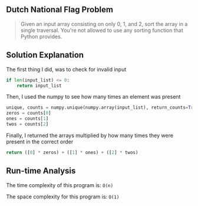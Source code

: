 ## Dutch National Flag Problem

> Given an input array consisting on only 0, 1, and 2, sort the array in a single traversal. You're not allowed to use any sorting function that Python provides.

## Solution Explanation

The first thing I did, was to check for invalid input

```python
if len(input_list) <= 0:
    return input_list
```

Then, I used the numpy to see how many times an element was present

```python
unique, counts = numpy.unique(numpy.array(input_list), return_counts=True)
zeros = counts[0]
ones = counts[1]
twos = counts[2]
```

Finally, I returned the arrays multiplied by how many times they were present in the correct order

```python
return ([0] * zeros) + ([1] * ones) + ([2] * twos)
```

## Run-time Analysis

The time complexity of this program is: `O(n)`

The space complexity for this program is: `O(1)`
